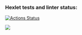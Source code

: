 ### Hexlet tests and linter status:
[![Actions Status](https://github.com/AntonyYD/java-project-61/actions/workflows/hexlet-check.yml/badge.svg)](https://github.com/AntonyYD/java-project-61/actions)

<a href="https://codeclimate.com/github/AntonyYD/java-project-61/maintainability"><img src="https://api.codeclimate.com/v1/badges/96de585214278a540833/maintainability" /></a>